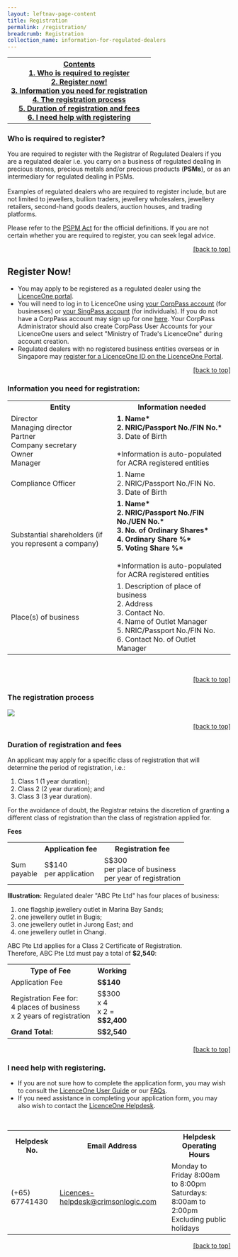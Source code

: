 ```yaml
---
layout: leftnav-page-content
title: Registration
permalink: /registration/
breadcrumb: Registration
collection_name: information-for-regulated-dealers
---
```

<a id="top"></a>
<table>
  <tr>
    <th><span style="text-decoration:underline">Contents</span><br><a href="#who-is-required-to-register">1. Who is required to register</a><br><a href="#register-now">2. Register now!</a><br><a href="#information-you-need-for-registration">3. Information you need for registration</a><br><a href="#the-registration-process">4. The registration process</a><br><a href="duration-of-registration-and-fees">5. Duration of registration and fees</a><br><a href="#i-need-help-with-registering">6. I need help with registering</a></th>
  </tr>
</table>


### Who is required to register?
You are required to register with the Registrar of Regulated Dealers if you are a regulated dealer i.e. you carry on a business of regulated dealing in precious stones, precious metals and/or precious products (**PSMs**), or as an intermediary for regulated dealing in PSMs. <br><br>
Examples of regulated dealers who are required to register include, but are not limited to jewellers, bullion traders, jewellery wholesalers, jewellery retailers, second-hand goods dealers, auction houses, and trading platforms.

Please refer to the [PSPM Act](https://sso.agc.gov.sg/Acts-Supp/7-2019/Published/20190313?DocDate=20190313) for the official definitions. If you are not certain whether you are required to register, you can seek legal advice.<br>

<p align = "right"><a href="#top"><u>[back to top]</u></a></p>

## Register Now! 
* You may apply to be registered as a regulated dealer using the [LicenceOne portal](https://licence1.business.gov.sg/web/frontier/home). 
* You will need to log in to LicenceOne using [your CorpPass account](https://licence1.business.gov.sg/web/frontier/help/corppass-in-licenceone) (for businesses) or [your SingPass account](https://licence1.business.gov.sg/web/frontier/help/how-to-access-the-system-) (for individuals). If you do not have a CorpPass account may sign up for one [here](https://www.corppass.gov.sg/corppass/common/findoutmore). Your CorpPass Administrator should also create CorpPass User Accounts for your LicenceOne users and select "Ministry of Trade's LicenceOne" during account creation.
* Regulated dealers with no registered business entities overseas or in Singapore may [register for a LicenceOne ID on the LicenceOne Portal](https://licence1.business.gov.sg/web/frontier/help/registration-for-foreigners-without-singpass).

<p align = "right"><a href="#top"><u>[back to top]</u></a></p>

### Information you need for registration:
<table>
  <tr>
    <th>Entity</th>
    <th>Information needed</th>
  </tr>
  <tr>
    <td>Director<br>Managing director<br>Partner <br>Company secretary<br>Owner<br>Manager</td>
   <td><b>1. Name*</b><br><b>2. NRIC/Passport No./FIN No.*</b><br>3. Date of Birth<br><br>*Information is auto-populated for ACRA registered entities</td>
  </tr>
    <tr>
    <td>Compliance Officer</td>
    <td>1. Name<br>2. NRIC/Passport No./FIN No.<br>3. Date of Birth</td>
  </tr>
  <tr>
    <td>Substantial shareholders (if you represent a company)</td>
   <td><b>1. Name*</b><br><b>2. NRIC/Passport No./FIN No./UEN No.*</b><br><b>3. No. of Ordinary Shares*</b><br><b>4. Ordinary Share %*</b><br><b>5. Voting Share %*</b><br><br>*Information is auto-populated for ACRA registered entities</td>
  </tr>
  <tr>
    <td>Place(s) of business</td>
    <td>1. Description of place of business<br>2. Address<br>3. Contact No.<br>4. Name of Outlet Manager<br>5. NRIC/Passport No./FIN No.<br>6. Contact No. of Outlet Manager</td>
  </tr>
</table>
<br>

<p align = "right"><a href="#top"><u>[back to top]</u></a></p>

### The registration process
<a href="https://github.com/isomerpages/mlaw-acd/raw/staging/images/Registration%20Process%20Flowchart.pdf"><img src="https://raw.githubusercontent.com/isomerpages/mlaw-acd/staging/images/registration%20process%20flowchart.PNG"></a>

<p align = "right"><a href="#top"><u>[back to top]</u></a></p>

### Duration of registration and fees
An applicant may apply for a specific class of registration that will determine the period of registration, i.e.:
1.  Class 1 (1 year duration);
2.  Class 2 (2 year duration); and
3.  Class 3 (3 year duration).

For the avoidance of doubt, the Registrar retains the discretion of granting a different class of registration than the class of registration applied for.

**Fees**
<table>
  <tr>
    <th></th>
    <th>Application fee</th>
    <th>Registration fee</th>
  </tr>
  <tr>
    <td>Sum <br>payable</td>
    <td>S$140 <br>per application</td>
    <td>S$300 <br>per place of business<br>per year of registration</td>
  </tr>
</table>

**Illustration:**
Regulated dealer "ABC Pte Ltd" has four places of business:
1.  one flagship jewellery outlet in Marina Bay Sands;
2.  one jewellery outlet in Bugis;
3.  one jewellery outlet in Jurong East; and
4.  one jewellery outlet in Changi.

ABC Pte Ltd applies for a Class 2 Certificate of Registration. <br> 
Therefore, ABC Pte Ltd must pay a total of **$2,540**:
<table>
  <tr>
    <th>Type of Fee</th>
    <th>Working</th>
  </tr>
  <tr>
    <td>Application Fee</td>
    <td><span style="font-weight:bold">S$140</span></td>
  </tr>
  <tr>
    <td>Registration Fee for:<br>4 places of business<br>x 2 years of registration</td>
    <td>S$300<span style="font-weight:bold"> </span><br>x 4 <br>x 2 =<br><span style="font-weight:bold">S$2,400</span></td>
  </tr>
  <tr>
    <td><span style="font-weight:bold">Grand Total:</span></td>
    <td><span style="font-weight:bold">S$2,540</span></td>
  </tr>
</table>

<p align = "right"><a href="#top"><u>[back to top]</u></a></p>

### I need help with registering.
* If you are not sure how to complete the application form, you may wish to consult the [LicenceOne User Guide](https://licence1.business.gov.sg/web/frontier/help/apply-for-new-licence) or our [FAQs](https://va.ecitizen.gov.sg/cfp/customerpages/mlaw/explorefaq.aspx).
* If you need assistance in completing your application form, you may also wish to contact the [LicenceOne Helpdesk](https://licence1.business.gov.sg/web/frontier/contact-us).
<br>
<table>
  <tr>
    <th>Helpdesk No.</th>
    <th>Email Address</th>
    <th>Helpdesk Operating Hours<br></th>
  </tr>
  <tr>
    <td>(+65) 67741430</td>
    <td><a href="mailto:Licences-helpdesk@crimsonlogic.com">Licences-helpdesk@crimsonlogic.com</a></td>
    <td>Monday to Friday 8:00am to 8:00pm<br>Saturdays: 8:00am to 2:00pm<br>Excluding public holidays</td>
  </tr>
</table>


<p align = "right"><a href="#top"><u>[back to top]</u></a></p>
